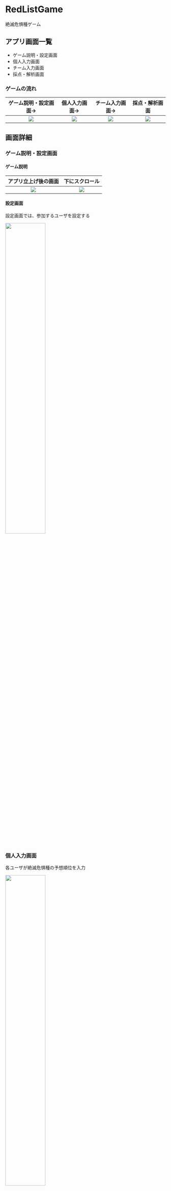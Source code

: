 # RedListGame

絶滅危惧種ゲーム

## アプリ画面一覧

- ゲーム説明・設定画面　
- 個人入力画面
- チーム入力画面
- 採点・解析画面

### ゲームの流れ

|ゲーム説明・設定画面→|個人入力画面→|チーム入力画面→|採点・解析画面|
|:--:|:--:|:--:|:--:|
|<img src="https://i.gyazo.com/bd134136070a7720b44b2e62207befd7.png">|<img src="https://i.gyazo.com/59d1145aff26062658a4d4797f61bf02.png">|<img src="https://i.gyazo.com/69b553d2bc100e91ea25d921c5b3d2ed.png">|<img src="https://i.gyazo.com/95c778de2806c734076ab0957fa59d4a.png">|


## 画面詳細

### ゲーム説明・設定画面

#### ゲーム説明

|アプリ立上げ後の画面|下にスクロール|
|:--:|:--:|
|<img src="https://i.gyazo.com/52990208745e3fb36bd611b01a809a05.png">|<img src="https://i.gyazo.com/202ae80472d47ed107b623e4bf060948.png">|

#### 設定画面

設定画面では、参加するユーザを設定する

<img src="https://i.gyazo.com/a16003590cc755fbe967542f98d46404.gif" width="50%">

### 個人入力画面

各ユーザが絶滅危惧種の予想順位を入力

<img src="https://i.gyazo.com/a283325fbd3e0fe09c79e182b3d6ffa4.gif" width="50%">

### チーム入力画面

|ゲーム時間を設定し、スタート|操作するユーザを選択した後にカードを移動|
|:--:|:--:|
|<img src="https://i.gyazo.com/45c608e67131b18a48baf8687d9d0b1f.gif">|<img src="https://i.gyazo.com/76ce655764e25b198853664a6797f2a7.gif">|

### 採点・解析画面


|解答|時間経過に対するスコアの推移|ユーザの発言率とその質|
|:--:|:--:|:--:|
|<img src="https://i.gyazo.com/9c6e4dca43b9cbb1b186743e549115d0.png">|<img src="https://i.gyazo.com/95c778de2806c734076ab0957fa59d4a.png">|<img src="https://i.gyazo.com/7a1d3453797c4cb1de67bb3150d3be6e.png">|
|模範解答とチームの回答を表示|ユーザがカードを動かした各点のスコアをグラフで表示|ユーザの操作の数を発言率として表示。そのユーザの操作によってスコアが向上したものはGood Commentとしてカウントされる|
